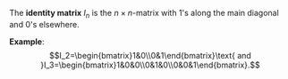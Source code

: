 The **identity matrix** $I_n$ is the $n\times n$-matrix with $1$'s along the main diagonal and $0$'s elsewhere.

**Example**: $$I_2=\begin{bmatrix}1&0\\0&1\end{bmatrix}\text{ and }I_3=\begin{bmatrix}1&0&0\\0&1&0\\0&0&1\end{bmatrix}.$$
